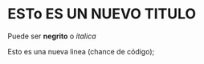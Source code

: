 
# ESTo ES UN NUEVO TITULO 

 Puede ser **negrito** o *italica*
 
 Esto es una nueva linea (chance de código);
 
